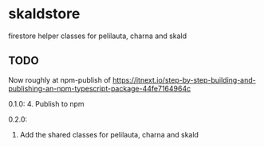 # skaldstore
firestore helper classes for pelilauta, charna and skald

## TODO

Now roughly at npm-publish of https://itnext.io/step-by-step-building-and-publishing-an-npm-typescript-package-44fe7164964c

0.1.0:
4. Publish to npm

0.2.0:
1. Add the shared classes for pelilauta, charna and skald
